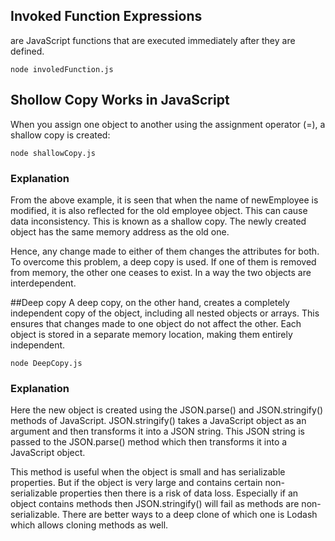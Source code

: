 ## Invoked Function Expressions

are JavaScript functions that are executed immediately after they are defined.

```
node involedFunction.js
```

## Shollow Copy Works in JavaScript

When you assign one object to another using the assignment operator (=), a shallow copy is created:

```
node shallowCopy.js
```

### Explanation

From the above example, it is seen that when the name of newEmployee is modified, it is also reflected for the old employee object. This can cause data inconsistency. This is known as a shallow copy. The newly created object has the same memory address as the old one.

Hence, any change made to either of them changes the attributes for both. To overcome this problem, a deep copy is used. If one of them is removed from memory, the other one ceases to exist. In a way the two objects are interdependent.

##Deep copy
A deep copy, on the other hand, creates a completely independent copy of the object, including all nested objects or arrays. This ensures that changes made to one object do not affect the other. Each object is stored in a separate memory location, making them entirely independent.

```
node DeepCopy.js
```

### Explanation

Here the new object is created using the JSON.parse() and JSON.stringify() methods of JavaScript. JSON.stringify() takes a JavaScript object as an argument and then transforms it into a JSON string. This JSON string is passed to the JSON.parse() method which then transforms it into a JavaScript object.

This method is useful when the object is small and has serializable properties. But if the object is very large and contains certain non-serializable properties then there is a risk of data loss. Especially if an object contains methods then JSON.stringify() will fail as methods are non-serializable. There are better ways to a deep clone of which one is Lodash which allows cloning methods as well.
